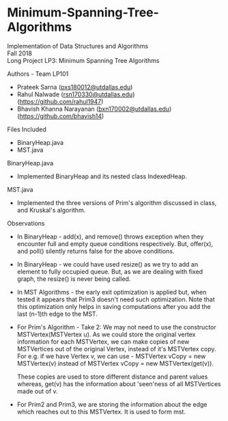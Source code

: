 # Minimum-Spanning-Tree-Algorithms

Implementation of Data Structures and Algorithms  
Fall 2018  
Long Project LP3: Minimum Spanning Tree Algorithms

Authors - Team LP101
- Prateek Sarna (pxs180012@utdallas.edu)
- Rahul Nalwade (rsn170330@utdallas.edu) (https://github.com/rahul1947)
- Bhavish Khanna Narayanan (bxn170002@utdallas.edu) (https://github.com/bhavish14)

Files Included
- BinaryHeap.java
- MST.java

BinaryHeap.java
  - Implemented BinaryHeap and its nested class IndexedHeap.

MST.java
  - Implemented the three versions of Prim's algorithm discussed in class, and Kruskal's algorithm. 
  
Observations
- In BinaryHeap - add(x), and remove() throws exception when they 
   encounter full and empty queue conditions respectively. But, offer(x), 
   and poll() silently returns false for the above conditions. 
   
- In BinaryHeap - we could have used resize() as we try to add an element 
   to fully occupied queue. But, as we are dealing with fixed graph, the 
   resize() is never being called.
   
- In MST Algorithms - the early exit optimization is applied but, when 
   tested it appears that Prim3 doesn't need such optimization. 
   Note that this optimization only helps in saving computations after you 
   add the last (n-1)th edge to the MST. 

- For Prim's Algorithm - Take 2:
   We may not need to use the constructor MSTVertex(MSTVertex u).
   As we could store the original vertex information for each MSTVertex,
   we can make copies of new MSTVertices out of the original Vertex, 
   instead of it's MSTVertex copy.
   For e.g. if we have Vertex v, we can use -
   MSTVertex vCopy = new MSTVertex(v) instead of
   MSTVertex vCopy = new MSTVertex(get(v)).

   These copies are used to store different distance and parent values 
   whereas, get(v) has the information about 'seen'ness of all MSTVertices 
   made out of v. 
   
- For Prim2 and Prim3, we are storing the information about the edge 
   which reaches out to this MSTVertex. It is used to form mst<Edge>.

